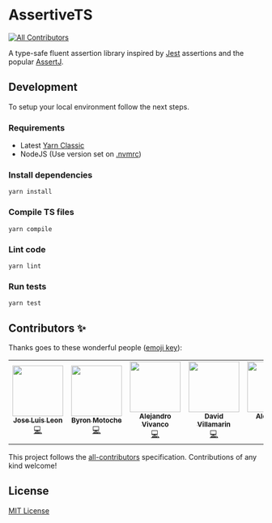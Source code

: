 # AssertiveTS
<!-- ALL-CONTRIBUTORS-BADGE:START - Do not remove or modify this section -->
[![All Contributors](https://img.shields.io/badge/all_contributors-6-orange.svg?style=flat-square)](#contributors-)
<!-- ALL-CONTRIBUTORS-BADGE:END -->

A type-safe fluent assertion library inspired by [Jest](https://jestjs.io/docs/expect) assertions and the popular [AssertJ](https://assertj.github.io/doc/).

## Development

To setup your local environment follow the next steps.

### Requirements

* Latest [Yarn Classic](https://classic.yarnpkg.com)
* NodeJS (Use version set on [.nvmrc](https://github.com/stackbuilders/assertive-ts/blob/master/.nvmrc))

### Install dependencies

```console
yarn install
```

### Compile TS files

```console
yarn compile
```

### Lint code

```console
yarn lint
```

### Run tests

```console
yarn test
```
## Contributors ✨

Thanks goes to these wonderful people ([emoji key](https://allcontributors.org/docs/en/emoji-key)):

<!-- ALL-CONTRIBUTORS-LIST:START - Do not remove or modify this section -->
<!-- prettier-ignore-start -->
<!-- markdownlint-disable -->
<table>
  <tr>
    <td align="center"><a href="https://github.com/JoseLion"><img src="https://avatars.githubusercontent.com/u/3087228?v=4?s=100" width="100px;" alt=""/><br /><sub><b>Jose Luis Leon</b></sub></a><br /><a href="https://github.com/JoseLion/assertive-ts/commits?author=JoseLion" title="Code">💻</a></td>
    <td align="center"><a href="https://github.com/byrpatrick"><img src="https://avatars.githubusercontent.com/u/37427699?v=4?s=100" width="100px;" alt=""/><br /><sub><b>Byron Motoche</b></sub></a><br /><a href="https://github.com/JoseLion/assertive-ts/commits?author=byrpatrick" title="Code">💻</a></td>
    <td align="center"><a href="https://github.com/alejo0o"><img src="https://avatars.githubusercontent.com/u/60680371?v=4?s=100" width="100px;" alt=""/><br /><sub><b>Alejandro Vivanco</b></sub></a><br /><a href="https://github.com/JoseLion/assertive-ts/commits?author=alejo0o" title="Code">💻</a></td>
    <td align="center"><a href="https://github.com/dalejo96"><img src="https://avatars.githubusercontent.com/u/77456654?v=4?s=100" width="100px;" alt=""/><br /><sub><b>David Villamarin</b></sub></a><br /><a href="https://github.com/JoseLion/assertive-ts/commits?author=dalejo96" title="Code">💻</a></td>
    <td align="center"><a href="https://github.com/Alex0jk"><img src="https://avatars.githubusercontent.com/u/22301755?v=4?s=100" width="100px;" alt=""/><br /><sub><b>Alexander Mejía</b></sub></a><br /><a href="https://github.com/JoseLion/assertive-ts/commits?author=Alex0jk" title="Code">💻</a></td>
    <td align="center"><a href="https://github.com/ChristianSama"><img src="https://avatars.githubusercontent.com/u/43491324?v=4?s=100" width="100px;" alt=""/><br /><sub><b>Christian Samaniego</b></sub></a><br /><a href="https://github.com/JoseLion/assertive-ts/commits?author=ChristianSama" title="Documentation">📖</a></td>
  </tr>
</table>

<!-- markdownlint-restore -->
<!-- prettier-ignore-end -->

<!-- ALL-CONTRIBUTORS-LIST:END -->

This project follows the [all-contributors](https://github.com/all-contributors/all-contributors) specification. Contributions of any kind welcome!

## License

[MIT License](https://github.com/stackbuilders/assertive-ts/blob/master/LICENSE)
